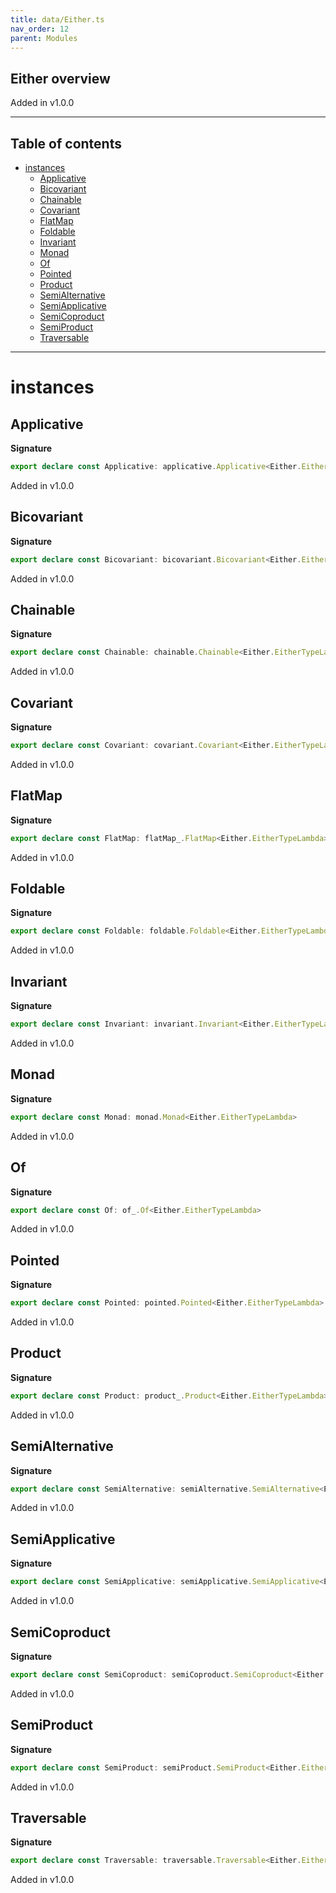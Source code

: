 ```yaml
---
title: data/Either.ts
nav_order: 12
parent: Modules
---
```


## Either overview

Added in v1.0.0

---

<h2 class="text-delta">Table of contents</h2>

- [instances](#instances)
  - [Applicative](#applicative)
  - [Bicovariant](#bicovariant)
  - [Chainable](#chainable)
  - [Covariant](#covariant)
  - [FlatMap](#flatmap)
  - [Foldable](#foldable)
  - [Invariant](#invariant)
  - [Monad](#monad)
  - [Of](#of)
  - [Pointed](#pointed)
  - [Product](#product)
  - [SemiAlternative](#semialternative)
  - [SemiApplicative](#semiapplicative)
  - [SemiCoproduct](#semicoproduct)
  - [SemiProduct](#semiproduct)
  - [Traversable](#traversable)

---

# instances

## Applicative

**Signature**

```ts
export declare const Applicative: applicative.Applicative<Either.EitherTypeLambda>
```

Added in v1.0.0

## Bicovariant

**Signature**

```ts
export declare const Bicovariant: bicovariant.Bicovariant<Either.EitherTypeLambda>
```

Added in v1.0.0

## Chainable

**Signature**

```ts
export declare const Chainable: chainable.Chainable<Either.EitherTypeLambda>
```

Added in v1.0.0

## Covariant

**Signature**

```ts
export declare const Covariant: covariant.Covariant<Either.EitherTypeLambda>
```

Added in v1.0.0

## FlatMap

**Signature**

```ts
export declare const FlatMap: flatMap_.FlatMap<Either.EitherTypeLambda>
```

Added in v1.0.0

## Foldable

**Signature**

```ts
export declare const Foldable: foldable.Foldable<Either.EitherTypeLambda>
```

Added in v1.0.0

## Invariant

**Signature**

```ts
export declare const Invariant: invariant.Invariant<Either.EitherTypeLambda>
```

Added in v1.0.0

## Monad

**Signature**

```ts
export declare const Monad: monad.Monad<Either.EitherTypeLambda>
```

Added in v1.0.0

## Of

**Signature**

```ts
export declare const Of: of_.Of<Either.EitherTypeLambda>
```

Added in v1.0.0

## Pointed

**Signature**

```ts
export declare const Pointed: pointed.Pointed<Either.EitherTypeLambda>
```

Added in v1.0.0

## Product

**Signature**

```ts
export declare const Product: product_.Product<Either.EitherTypeLambda>
```

Added in v1.0.0

## SemiAlternative

**Signature**

```ts
export declare const SemiAlternative: semiAlternative.SemiAlternative<Either.EitherTypeLambda>
```

Added in v1.0.0

## SemiApplicative

**Signature**

```ts
export declare const SemiApplicative: semiApplicative.SemiApplicative<Either.EitherTypeLambda>
```

Added in v1.0.0

## SemiCoproduct

**Signature**

```ts
export declare const SemiCoproduct: semiCoproduct.SemiCoproduct<Either.EitherTypeLambda>
```

Added in v1.0.0

## SemiProduct

**Signature**

```ts
export declare const SemiProduct: semiProduct.SemiProduct<Either.EitherTypeLambda>
```

Added in v1.0.0

## Traversable

**Signature**

```ts
export declare const Traversable: traversable.Traversable<Either.EitherTypeLambda>
```

Added in v1.0.0
